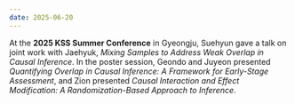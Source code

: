 ```yaml
---
date: 2025-06-20
---
```


At the **2025 KSS Summer Conference** in Gyeongju, Suehyun gave a talk on joint work with Jaehyuk, *Mixing Samples to Address Weak Overlap in Causal Inference*. In the poster session, Geondo and Juyeon presented *Quantifying Overlap in Causal Inference: A Framework for Early-Stage Assessment*, and Zion presented *Causal Interaction and Effect Modification: A Randomization-Based Approach to Inference*.
